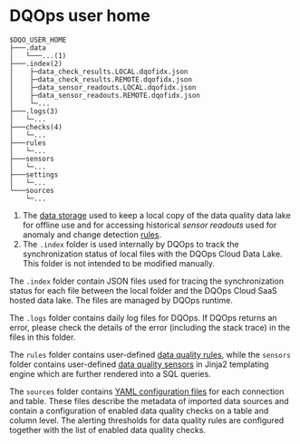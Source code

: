 # DQOps user home



``` { .asc .annotate }
$DQO_USER_HOME
├───.data                                                                   
│   └───...(1)                                             
├───.index(2) 
│    ├─data_check_results.LOCAL.dqofidx.json
│    ├─data_check_results.REMOTE.dqofidx.json
│    ├─data_sensor_readouts.LOCAL.dqofidx.json
│    ├─data_sensor_readouts.REMOTE.dqofidx.json
│    └─...                                                                
├───.logs(3)
│   └─... 
├───checks(4)                                                                   
│   └─...   
├───rules                                                                 
│   └─...   
├───sensors                                                                 
│   └─...   
├───settings                                                                 
│   └─...   
└───sources                                                                
    └─...   
```

1. The [data storage](../data-storage/data-storage.md) used to keep a local copy of the data quality data lake for offline use
   and for accessing historical *sensor readouts* used for anomaly and change detection [rules](../rules/rules.md).
2. The `.index` folder is used internally by DQOps to track the synchronization status of local files with the DQOps Cloud Data Lake.
   This folder is not intended to be modified manually.



The `.index` folder contain JSON files used for tracing the synchronization status for each file between the local folder
and the DQOps Cloud SaaS hosted data lake. The files are managed by DQOps runtime.

The `.logs` folder contains daily log files for DQOps. If DQOps returns an error, please check the details of
the error (including the stack trace) in the files in this folder.

The `rules` folder contains user-defined [data quality rules](../rules/rules.md), while the `sensors` folder contains
user-defined [data quality sensors](../sensors/sensors.md) in Jinja2 templating engine which are further rendered into a
SQL queries.

The `sources` folder contains [YAML configuration files](../working-with-yaml-files/working-with-yaml-files.md) for
each connection and table. These files describe the metadata of imported data sources and contain a configuration
of enabled data quality checks on a table and column level. The alerting thresholds for data quality rules
are configured together with the list of enabled data quality checks.

